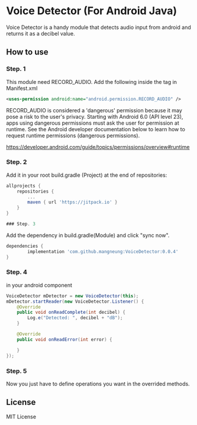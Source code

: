 # Voice Detector (For Android Java)

Voice Detector is a handy module that detects audio input from android and returns it as a decibel value.

## How to use

### Step. 1
This module need RECORD_AUDIO. Add the following inside the <manifest> tag in Manifest.xml
```xml
<uses-permission android:name="android.permission.RECORD_AUDIO" />
```
RECORD_AUDIO is considered a 'dangerous' permission because it may pose a risk to the user's privacy. Starting with Android 6.0 (API level 23), apps using dangerous permissions must ask the user for permission at runtime. See the Android developer documentation below to learn how to request runtime permissions (dangerous permissions).

https://developer.android.com/guide/topics/permissions/overview#runtime
	
### Step. 2
Add it in your root build.gradle (Project) at the end of repositories:
```gradle
allprojects {
	repositories {
		...
		maven { url 'https://jitpack.io' }
	}
}

### Step. 3
```
Add the dependency in build.gradle(Module) and click "sync now".

```gradle
dependencies {
        implementation 'com.github.mangneung:VoiceDetector:0.0.4'
}
```

### Step. 4
in your android component
```java
VoiceDetector mDetector = new VoiceDetector(this);
mDetector.startReader(new VoiceDetector.Listener() {
    @Override
    public void onReadComplete(int decibel) {
        Log.e("Detected: ", decibel + "dB");
    }

    @Override
    public void onReadError(int error) {

    }
});
```
	
### Step. 5
Now you just have to define operations you want in the overrided methods.


## License

MIT License
